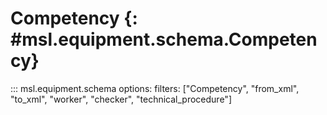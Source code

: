 # Competency {: #msl.equipment.schema.Competency}
::: msl.equipment.schema
    options:
        filters: ["Competency", "from_xml", "to_xml", "worker", "checker", "technical_procedure"]
